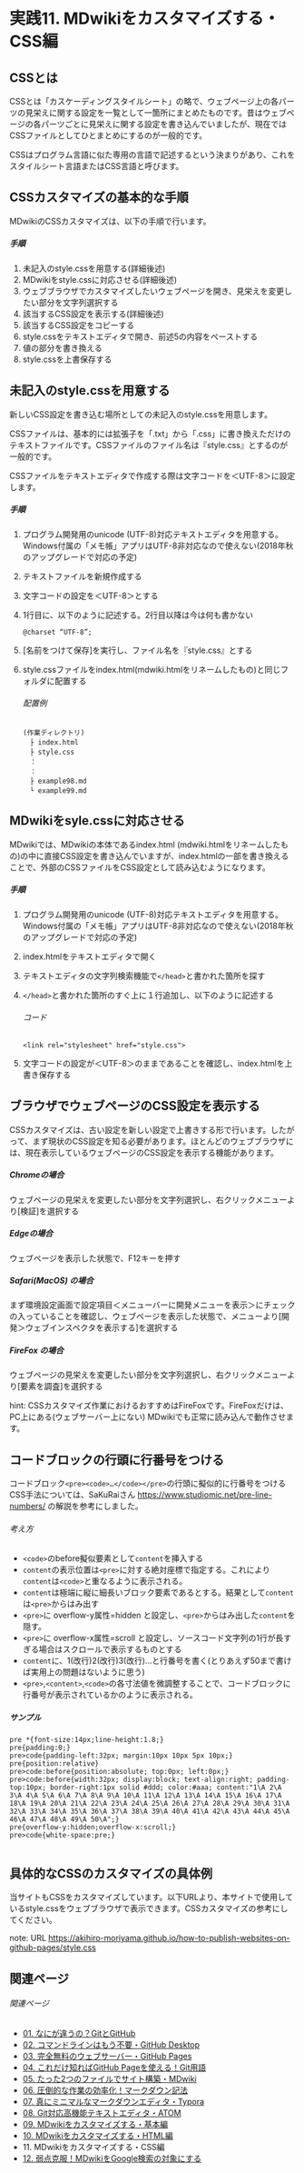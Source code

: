 # 実践11. MDwikiをカスタマイズする・CSS編

## CSSとは

CSSとは「カスケーディングスタイルシート」の略で、ウェブページ上の各パーツの見栄えに関する設定を一覧として一箇所にまとめたものです。昔はウェブページの各パーツごとに見栄えに関する設定を書き込んでいましたが、現在ではCSSファイルとしてひとまとめにするのが一般的です。

CSSはプログラム言語に似た専用の言語で記述するという決まりがあり、これをスタイルシート言語またはCSS言語と呼びます。

## CSSカスタマイズの基本的な手順

MDwikiのCSSカスタマイズは、以下の手順で行います。

##### 手順

1. 未記入のstyle.cssを用意する(詳細後述)
1. MDwikiをstyle.cssに対応させる(詳細後述)
1. ウェブブラウザでカスタマイズしたいウェブページを開き、見栄えを変更したい部分を文字列選択する
1. 該当するCSS設定を表示する(詳細後述)
1. 該当するCSS設定をコピーする
1. style.cssをテキストエディタで開き、前述5の内容をペーストする
1. 値の部分を書き換える
1. style.cssを上書保存する

## 未記入のstyle.cssを用意する

新しいCSS設定を書き込む場所としての未記入のstyle.cssを用意します。

CSSファイルは、基本的には拡張子を「.txt」から「.css」に書き換えただけのテキストファイルです。CSSファイルのファイル名は『style.css』とするのが一般的です。

CSSファイルをテキストエディタで作成する際は文字コードを＜UTF-8＞に設定します。

##### 手順

1. プログラム開発用のunicode (UTF-8)対応テキストエディタを用意する。Windows付属の「メモ帳」アプリはUTF-8非対応なので使えない(2018年秋のアップグレードで対応の予定)

1. テキストファイルを新規作成する

1. 文字コードの設定を＜UTF-8＞とする

1. 1行目に、以下のように記述する。2行目以降は今は何も書かない

   ```
   @charset “UTF-8”;
   ```

1. [名前をつけて保存]を実行し、ファイル名を『style.css』とする

1. style.cssファイルをindex.html(mdwiki.htmlをリネームしたもの)と同じフォルダに配置する

   ###### 配置例
   
   ```
   (作業ディレクトリ)
   　├ index.html
   　├ style.css
   　：
   　：
   　├ example98.md
   　└ example99.md
   ```

## MDwikiをsyle.cssに対応させる

MDwikiでは、MDwikiの本体であるindex.html (mdwiki.htmlをリネームしたもの)の中に直接CSS設定を書き込んでいますが、index.htmlの一部を書き換えることで、外部のCSSファイルをCSS設定として読み込むようになります。

##### 手順

1. プログラム開発用のunicode (UTF-8)対応テキストエディタを用意する。Windows付属の「メモ帳」アプリはUTF-8非対応なので使えない(2018年秋のアップグレードで対応の予定)

1. index.htmlをテキストエディタで開く

1. テキストエディタの文字列検索機能で`</head>`と書かれた箇所を探す

1. `</head>`と書かれた箇所のすぐ上に１行追加し、以下のように記述する

   ###### コード

   ```
   <link rel="stylesheet" href="style.css">
   ```

1. 文字コードの設定が＜UTF-8＞のままであることを確認し、index.htmlを上書き保存する

## ブラウザでウェブページのCSS設定を表示する

CSSカスタマイズは、古い設定を新しい設定で上書きする形で行います。したがって、まず現状のCSS設定を知る必要があります。ほとんどのウェブブラウザには、現在表示しているウェブページのCSS設定を表示する機能があります。

##### Chromeの場合

ウェブページの見栄えを変更したい部分を文字列選択し、右クリックメニューより[検証]を選択する

##### Edgeの場合

ウェブページを表示した状態で、F12キーを押す

##### Safari(MacOS) の場合

まず環境設定画面で設定項目＜メニューバーに開発メニューを表示＞にチェックの入っていることを確認し、ウェブページを表示した状態で、メニューより[開発＞ウェブインスペクタを表示する]を選択する

##### FireFox の場合

ウェブページの見栄えを変更したい部分を文字列選択し、右クリックメニューより[要素を調査]を選択する

hint: CSSカスタマイズ作業におけるおすすめはFireFoxです。FireFoxだけは、PC上にある(ウェブサーバー上にない) MDwikiでも正常に読み込んで動作させます。

## コードブロックの行頭に行番号をつける

コードブロック`<pre><code>…</code></pre>`の行頭に擬似的に行番号をつけるCSS手法については、SaKuRaiさん https://www.studiomic.net/pre-line-numbers/ の解説を参考にしました。

###### 考え方

* `<code>`のbefore擬似要素として`content`を挿入する
* `content`の表示位置は`<pre>`に対する絶対座標で指定する。これにより`content`は`<code>`と重なるように表示される。
* `content`は極端に縦に細長いブロック要素であるとする。結果として`content`は`<pre>`からはみ出す
* `<pre>`に overflow-y属性=hidden と設定し、`<pre>`からはみ出した`content`を隠す。
* `<pre>`に overflow-x属性=scroll と設定し、ソースコード文字列の1行が長すぎる場合はスクロールで表示するものとする
* `content`に、1(改行)2(改行)3(改行)…と行番号を書く(とりあえず50まで書けば実用上の問題はないように思う)
* `<pre>`,`<content>`,`<code>`の各寸法値を微調整することで、コードブロックに行番号が表示されているかのように表示される。

##### サンプル

```
pre *{font-size:14px;line-height:1.8;}
pre{padding:0;}
pre>code{padding-left:32px; margin:10px 10px 5px 10px;}
pre{position:relative}
pre>code:before{position:absolute; top:0px; left:0px;}
pre>code:before{width:32px; display:block; text-align:right; padding-top:10px; border-right:1px solid #ddd; color:#aaa; content:"1\A 2\A 3\A 4\A 5\A 6\A 7\A 8\A 9\A 10\A 11\A 12\A 13\A 14\A 15\A 16\A 17\A 18\A 19\A 20\A 21\A 22\A 23\A 24\A 25\A 26\A 27\A 28\A 29\A 30\A 31\A 32\A 33\A 34\A 35\A 36\A 37\A 38\A 39\A 40\A 41\A 42\A 43\A 44\A 45\A 46\A 47\A 48\A 49\A 50\A";}
pre{overflow-y:hidden;overflow-x:scroll;}
pre>code{white-space:pre;}


```



## 具体的なCSSのカスタマイズの具体例

当サイトもCSSをカスタマイズしています。以下URLより、本サイトで使用しているstyle.cssをウェブブラウザで表示できます。CSSカスタマイズの参考にしてください。

note: URL https://akihiro-moriyama.github.io/how-to-publish-websites-on-github-pages/style.css

## 関連ページ

###### 関連ページ

* [01. なにが違うの？GitとGitHub](practice01.md)
* [02. コマンドラインはもう不要・GitHub Desktop](practice02.md)
* [03. 完全無料のウェブサーバー・GitHub Pages](practice03.md)
* [04. これだけ知ればGitHub Pageを使える！Git用語](practice04.md)
* [05. たった2つのファイルでサイト構築・MDwiki](practice05.md)
* [06. 圧倒的な作業の効率化！マークダウン記法](practice06.md)
* [07. 真にミニマルなマークダウンエディタ・Typora](practice07.md)
* [08. Git対応高機能テキストエディタ・ATOM](practice08.md)
* [09. MDwikiをカスタマイズする・基本編](practice09.md)
* [10. MDwikiをカスタマイズする・HTML編](practice10.md)
* <i class="far fa-hand-point-right fa-fw"></i>11. MDwikiをカスタマイズする・CSS編
* [12. 弱点克服！MDwikiをGoogle検索の対象にする](practice12.md)